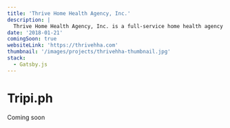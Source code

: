 ```yaml
---
title: 'Thrive Home Health Agency, Inc.'
description: |
  Thrive Home Health Agency, Inc. is a full-service home health agency that is dedicated to serve and offer the best quality and compassionate home health care.
date: '2018-01-21'
comingSoon: true
websiteLink: 'https://thrivehha.com'
thumbnail: '/images/projects/thrivehha-thumbnail.jpg'
stack:
  - Gatsby.js
---
```


# Tripi.ph

Coming soon

